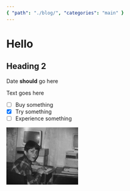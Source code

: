```yaml
---
{ "path": "./blog/", "categories": "main" }
---
```


# Hello

## Heading 2

Date **should** go here

Text goes here

- [ ] Buy something
- [x] Try something
- [ ] Experience something

<img src="../../pages/src/static/img/oldpc.jpg" max-width="500" height="150">
